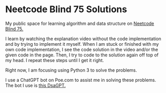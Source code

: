 # Neetcode Blind 75 Solutions
My public space for learning algorithm and data structure on [Neetcode Blind 75.](https://neetcode.io/practice)

I learn by watching the explanation video without the code implementation and by trying to implement it myself. When I am stuck or finished with my own code implementation, I see the code solution in the video and/or the given code in the page. Then, I try to code to the solution again off top of my head. I repeat these steps until I get it right.

Right now, I am focusing using Python 3 to solve the problems.

I use a ChatGPT bot on Poe.com to assist me in solving these problems. The bot I use is [this DsaGPT.](https://poe.com/DsaGPT)
